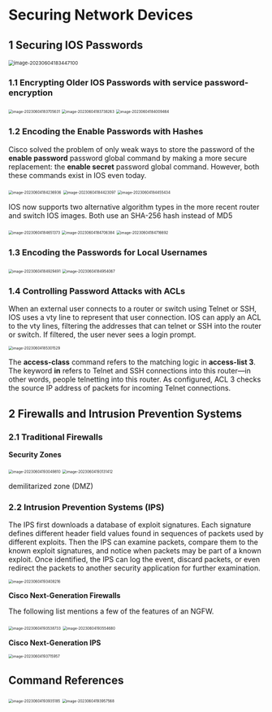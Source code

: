 # Securing Network Devices

## 1 **Securing IOS Passwords**

<img src="images/image-20230604183447100.png" alt="image-20230604183447100" style="zoom: 67%;" />

### 1.1 **Encrypting Older IOS Passwords with service password-encryption**

<img src="images/image-20230604183705631.png" alt="image-20230604183705631" style="zoom:50%;" />

<img src="images/image-20230604183738263.png" alt="image-20230604183738263" style="zoom:50%;" />

<img src="images/image-20230604184009464.png" alt="image-20230604184009464" style="zoom:50%;" />



### 1.2 **Encoding the Enable Passwords with Hashes**

Cisco solved the problem of only weak ways to store the password of the **enable password** password global command by making a more secure replacement: the **enable secret** password global command. However, both these commands exist in IOS even today. 

<img src="images/image-20230604184236936.png" alt="image-20230604184236936" style="zoom:50%;" />

<img src="images/image-20230604184423097.png" alt="image-20230604184423097" style="zoom:50%;" />

<img src="images/image-20230604184455434.png" alt="image-20230604184455434" style="zoom:50%;" />

IOS now supports two alternative algorithm types in the more recent router and switch IOS images. Both use an SHA-256 hash instead of MD5

<img src="images/image-20230604184651373.png" alt="image-20230604184651373" style="zoom:50%;" />

<img src="images/image-20230604184706384.png" alt="image-20230604184706384" style="zoom:50%;" />

<img src="images/image-20230604184716692.png" alt="image-20230604184716692" style="zoom:50%;" />

### 1.3 **Encoding the Passwords for Local Usernames**

<img src="images/image-20230604184929491.png" alt="image-20230604184929491" style="zoom:50%;" />

<img src="images/image-20230604184954067.png" alt="image-20230604184954067" style="zoom:50%;" />



### 1.4 **Controlling Password Attacks with ACLs**

When an external user connects to a router or switch using Telnet or SSH, IOS uses a vty line to represent that user connection. IOS can apply an ACL to the vty lines, filtering the addresses that can telnet or SSH into the router or switch. If filtered, the user never sees a login prompt.

<img src="images/image-20230604185301529.png" alt="image-20230604185301529" style="zoom:50%;" />

The **access-class** command refers to the matching logic in **access-list 3**. The keyword **in** refers to Telnet and SSH connections into this router—in other words, people telnetting into this router. As configured, ACL 3 checks the source IP address of packets for incoming Telnet connections.



## 2 **Firewalls and Intrusion Prevention Systems**

### 2.1 **Traditional Firewalls**

**Security Zones**

<img src="images/image-20230604193049810.png" alt="image-20230604193049810" style="zoom: 50%;" />

<img src="images/image-20230604193131412.png" alt="image-20230604193131412" style="zoom:50%;" />

demilitarized zone (DMZ)



### 2.2 **Intrusion Prevention Systems (IPS)**

The IPS first downloads a database of exploit signatures. Each signature defines different header field values found in sequences of packets used by different exploits. Then the IPS can examine packets, compare them to the known exploit signatures, and notice when packets may be part of a known exploit. Once identified, the IPS can log the event, discard packets, or even redirect the packets to another security application for further examination.

<img src="images/image-20230604193408216.png" alt="image-20230604193408216" style="zoom:50%;" />

**Cisco Next-Generation Firewalls**

The following list mentions a few of the features of an NGFW. 

<img src="images/image-20230604193538733.png" alt="image-20230604193538733" style="zoom:50%;" />

<img src="images/image-20230604193554680.png" alt="image-20230604193554680" style="zoom:50%;" />

**Cisco Next-Generation IPS**

<img src="images/image-20230604193715957.png" alt="image-20230604193715957" style="zoom:50%;" />



## **Command References**

<img src="images/image-20230604193935185.png" alt="image-20230604193935185" style="zoom:50%;" />

<img src="images/image-20230604193957568.png" alt="image-20230604193957568" style="zoom:50%;" />